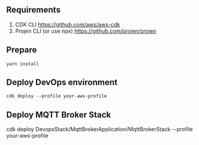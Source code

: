 ## Requirements

1. CDK CLI https://github.com/aws/aws-cdk
2. Projen CLI (or use npx) https://github.com/projen/projen

## Prepare

```
yarn install
```

## Deploy DevOps environment

```
cdk deploy --profile your-aws-profile
```

## Deploy MQTT Broker Stack

cdk deploy DevopsStack/MqttBrokerApplication/MqttBrokerStack --profile your-aws-profile